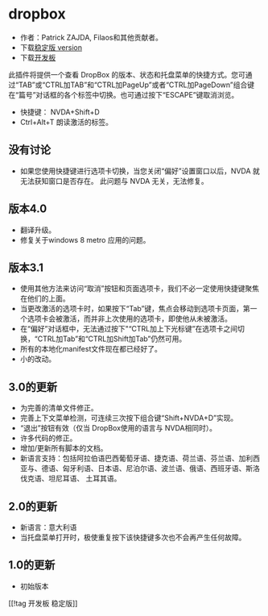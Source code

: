 # dropbox #

* 作者：Patrick ZAJDA, Filaos和其他贡献者。
* 下载[稳定版 version][1]
* 下载[开发板][2]

此插件将提供一个查看 DropBox
的版本、状态和托盘菜单的快捷方式。您可通过“TAB”或“CTRL加TAB”和“CTRL加PageUp”或者“CTRL加PageDown”组合键在“篇号”对话框的各个标签中切换。也可通过按下“ESCAPE”键取消浏览。

* 快捷键： NVDA+Shift+D
* Ctrl+Alt+T 朗读激活的标签。

## 没有讨论 ##

* 如果您使用快捷键进行选项卡切换，当您关闭“偏好”设置窗口以后，NVDA 就无法获知窗口是否存在。
此问题与 NVDA 无关，无法修复。

## 版本4.0 ##

* 翻译升级。
* 修复关于windows 8 metro 应用的问题。

## 版本3.1 ##

* 使用其他方法来访问“取消”按钮和页面选项卡，我们不必一定使用快捷键聚焦在他们的上面。
* 当更改激活的选项卡时，如果按下“Tab”键，焦点会移动到选项卡页面，第一个选项卡会被激活，而并非上次使用的选项卡，即使他从未被激活。
* 在“偏好”对话框中，无法通过按下"“CTRL加上下光标键”在选项卡之间切换，“CTRL加Tab”和“CTRL加Shift加Tab”仍然可用。
* 所有的本地化manifest文件现在都已经好了。
* 小的改动。

## 3.0的更新 ##

* 为完善的清单文件修正。
* 完善上下文菜单检测，可连续三次按下组合键“Shift+NVDA+D”实现。
* “退出”按钮有效（仅当 DropBox使用的语言与 NVDA相同时）。
* 许多代码的修正。
* 增加/更新所有脚本的文档。
* 新语言支持：包括阿拉伯语巴西葡萄牙语、捷克语、荷兰语、芬兰语、加利西亚与、德语、匈牙利语、日本语、尼泊尔语、波兰语、俄语、西班牙语、斯洛伐克语、坦尼耳语、
  土耳其语。

## 2.0的更新 ##

* 新语言：意大利语
* 当托盘菜单打开时，极使重复按下该快捷键多次也不会再产生任何故障。

## 1.0的更新 ##

* 初始版本

[[!tag 开发板 稳定版]]

[1]: http://addons.nvda-project.org/files/get.php?file=dx

[2]: http://addons.nvda-project.org/files/get.php?file=dx-dev
